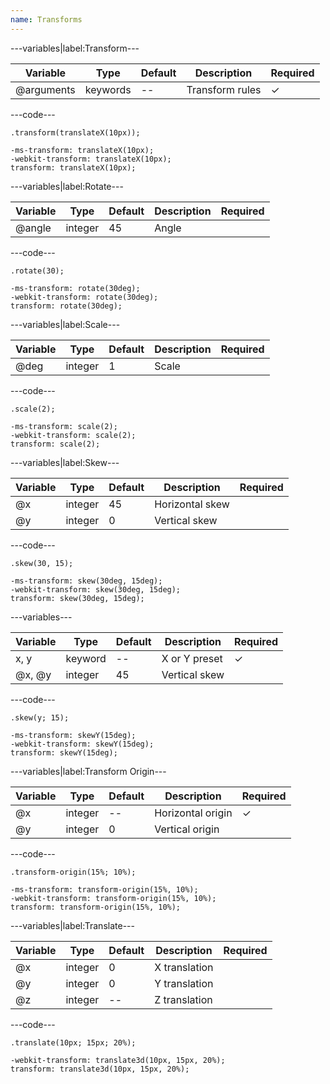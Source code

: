 ```yaml
---
name: Transforms
---
```


---variables|label:Transform---

| Variable | Type | Default | Description | Required |
| -- | -- | -- | -- | -- |
| @arguments | keywords | -- | Transform rules | ✓ |

---code---

```less
.transform(translateX(10px));
```

```less
-ms-transform: translateX(10px);
-webkit-transform: translateX(10px);
transform: translateX(10px);
```

---variables|label:Rotate---

| Variable | Type | Default | Description | Required |
| -- | -- | -- | -- | -- |
| @angle | integer | 45 | Angle ||

---code---

```less
.rotate(30);
```

```less
-ms-transform: rotate(30deg);
-webkit-transform: rotate(30deg);
transform: rotate(30deg);
```

---variables|label:Scale---

| Variable | Type | Default | Description | Required |
| -- | -- | -- | -- | -- |
| @deg | integer | 1 | Scale ||


---code---

```less
.scale(2);
```

```less
-ms-transform: scale(2);
-webkit-transform: scale(2);
transform: scale(2);
```

---variables|label:Skew---

| Variable | Type | Default | Description | Required |
| -- | -- | -- | -- | -- |
| @x | integer | 45 | Horizontal skew ||
| @y | integer | 0 | Vertical skew ||

---code---

```less
.skew(30, 15);
```

```less
-ms-transform: skew(30deg, 15deg);
-webkit-transform: skew(30deg, 15deg);
transform: skew(30deg, 15deg);
```

---variables---

| Variable | Type | Default | Description | Required |
| -- | -- | -- | -- | -- |
| x, y | keyword | -- | X or Y preset | ✓ |
| @x, @y | integer | 45 | Vertical skew ||

---code---

```less
.skew(y; 15);
```

```less
-ms-transform: skewY(15deg);
-webkit-transform: skewY(15deg);
transform: skewY(15deg);
```

---variables|label:Transform Origin---

| Variable | Type | Default | Description | Required |
| -- | -- | -- | -- | -- |
| @x | integer | -- | Horizontal origin | ✓ |
| @y | integer | 0 | Vertical origin ||

---code---

```less
.transform-origin(15%; 10%);
```

```less
-ms-transform: transform-origin(15%, 10%);
-webkit-transform: transform-origin(15%, 10%);
transform: transform-origin(15%, 10%);
```

---variables|label:Translate---

| Variable | Type | Default | Description | Required |
| -- | -- | -- | -- | -- |
| @x | integer | 0 | X translation ||
| @y | integer | 0 | Y translation ||
| @z | integer | -- | Z translation ||

---code---

```less
.translate(10px; 15px; 20%);
```

```less
-webkit-transform: translate3d(10px, 15px, 20%);
transform: translate3d(10px, 15px, 20%);
```